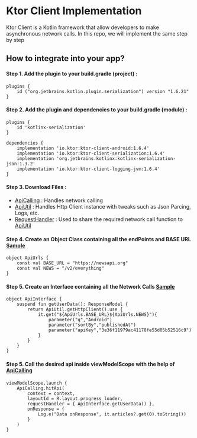 # Ktor Client Implementation
Ktor Client is a Kotlin framework that allow developers to make asynchronous network calls.
In this repo, we will implement the same step by step

## How to integrate into your app?

#### Step 1. Add the plugin to your build.gradle (project) :

    plugins {
        id ("org.jetbrains.kotlin.plugin.serialization") version "1.6.21"
    }

#### Step 2. Add the plugin and dependencies to your build.gradle (module) :

    plugins {
        id 'kotlinx-serialization'
    }
    
    dependencies {
        implementation 'io.ktor:ktor-client-android:1.6.4'
        implementation 'io.ktor:ktor-client-serialization:1.6.4'
        implementation 'org.jetbrains.kotlinx:kotlinx-serialization-json:1.3.2'
        implementation 'io.ktor:ktor-client-logging-jvm:1.6.4'
    }

#### Step 3. Download Files :

* [ApiCalling](./app/src/main/java/com/nakul/ktorexample/api_helper/ApiCalling.kt) : Handles network calling
* [ApiUtil](./app/src/main/java/com/nakul/ktorexample/api_helper/ApiUtil.kt) : Handles Http Client instance with tweaks such as Json Parcing, Logs, etc.
* [RequestHandler](./app/src/main/java/com/nakul/ktorexample/api_helper/RequestHandler.kt) : Used to share the required network call function to [ApiUtil](./app/src/main/java/com/nakul/ktorexample/api_helper/ApiUtil.kt)

#### Step 4. Create an Object Class containing all the endPoints and BASE URL [Sample](./app/src/main/java/com/nakul/ktorexample/api_handling/ApiUrls.kt)

    object ApiUrls {
        const val BASE_URL = "https://newsapi.org"
        const val NEWS = "/v2/everything"
    }

#### Step 5. Create an Interface containing all the Network Calls [Sample](./app/src/main/java/com/nakul/ktorexample/api_handling/ApiInterface.kt)

    object ApiInterface {
        suspend fun getUserData(): ResponseModel {
            return ApiUtil.getHttpClient().use {
                it.get("${ApiUrls.BASE_URL}${ApiUrls.NEWS}"){
                    parameter("q","Android")
                    parameter("sortBy","publishedAt")
                    parameter("apiKey","3e36f11979ac41178fe55d05b52516c9")
                }
            }
        }
    }


#### Step 5. Call the desired api inside viewModelScope with the help of [ApiCalling](./app/src/main/java/com/nakul/ktorexample/api_helper/ApiCalling.kt)

    viewModelScope.launch {
        ApiCalling.hitApi(
            context = context,
            layoutId = R.layout.progress_loader,
            requestHandler = { ApiInterface.getUserData() },
            onResponse = {
                Log.e("Data onResponse", it.articles?.get(0).toString())
            }
        )
    }
    
    